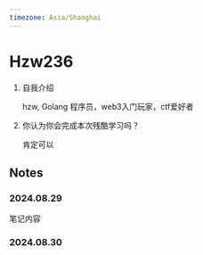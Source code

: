 ```yaml
---
timezone: Asia/Shanghai
---
```



# Hzw236

1. 自我介绍

   hzw, Golang 程序员，web3入门玩家，ctf爱好者

2. 你认为你会完成本次残酷学习吗？

   肯定可以

## Notes

<!-- Content_START -->

### 2024.08.29

笔记内容

### 2024.08.30

<!-- Content_END -->
